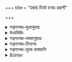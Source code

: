 +++
title = "066 पित्र्ये रात्र्य्-अहनी"

+++

<details><summary>गङ्गानथ-मूलानुवादः</summary>

One month (of men) forms the ‘day and night’ of the ‘Pitṛs’; and their division is by fortnights: the darker fortnight, conducive to activity, is ‘Day,’ and the lighter fortnight, conducive to repose, is ‘Night.’—(66)
</details>

<details><summary>मेधातिथिः</summary>

यो मनुष्याणां मासः स पितॄणाम् अहर्निशम् । कतरद् अहः कतमा च रात्रिर् इति **प्रविभागः** । इदम् अहर् इयम् रात्रिर् इत्य् एष विभागः । **पक्षयोः** पञ्चदशरात्रिसंमितयोर् अर्धमासाख्ययोर् व्यवस्थितः । पक्षाश्रित इत्य् अर्थः । एकः पक्षो ऽहर् अपरो रात्रिस् तयोश् च भिन्नस्वभावत्वान् नियतक्रमत्वाच् च विशेषम् आह । **अहः कृष्णः** पक्षः । **शुक्लः** पक्षः **शर्वरी** रात्रिः । "कर्मचेष्टाभ्यः" इति युक्तः पाठः, यथा "**स्वप्नाय**" इति । तादर्थ्यम् एव विषयभावेन विवक्षितम् । वृत्तानुरोधाद् अतः सप्तमी ॥ १.६६ ॥
</details>

<details><summary>गङ्गानथ-भाष्यानुवादः</summary>

That which is the ‘month’ of men is a ‘day and night’ of the ‘*Pitṛs*.’ As regards ‘division’ as to which part is ‘day’ and which ‘night,’—this division, that ‘this is *day* and that is *night*,’ is determined ‘*by fortnights,’ i.e*., the *fifteen days*, which are known by the name of ‘half-month.’ That is, the said division is based upon fortnights: one fortnight is ‘day,’ and another fortnight is ‘night.’ In view of the fact that ‘day’ and ‘night’ differ in their character and occur in a fixed order of sequence, the author adds the following distinction:—The darker fortnight is ‘day,’ and the brighter fortnight, ‘night.’

The right reading (in view of the meaning intended) would be ‘*Karmaceṣṭābhyaḥ*’ (the Dative form), just as we have ‘*svapnāya*’; for the meaning meant to be conveyed is that the day is *for the purpose* of ‘activity.’ Hence the Locative ending in the text can be explained only as used on account of the exigencies of metre.—(66)
</details>

<details><summary>गङ्गानथ-टिप्पन्यः</summary>

The ‘day’ and ‘night’ of Pitṛs is regulated by the Moon, just as those of gods and men is by the Sun.

This verse has been quoted in the *Kālaviveka* (p. 112) in support of the view that the seasons and other calculations are not governed by the ‘Lunar Month,’—which only serves the purpose of being the ‘Day-Night’ of Pitṛs; the darker fortnight being their ‘day,’ and the brighter fortnight ‘night’.

The same work quotes it again on p. 308, in support of the view that ‘from *Pratipat* to *Amāvāsyā* is the dark fortnight, and from
*Pratipat* to *Purṇamāsi* is the Bright Fortnight.’
</details>

<details><summary>गङ्गानथ-तुल्य-वाक्यानि</summary>

See the comparative notes for [Verse 1.64 (Measures of Time)].
</details>

<details><summary>Bühler</summary>

066	A month is a day and a night of the manes, but the division is according to fortnights. The dark (fortnight) is their day for active exertion, the bright (fortnight) their night for sleep.
</details>
